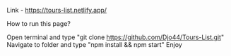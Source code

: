 Link - https://tours-list.netlify.app/

How to run this page?

Open terminal and type "git clone https://github.com/Djo44/Tours-List.git"
Navigate to folder and type "npm install && npm start"
Enjoy
